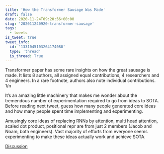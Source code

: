 ```yaml
---
title: 'How the Transformer Sausage Was Made'
draft: false
date: 2020-11-24T09:20:56+00:00
slug: '202011240920-transformer-sausage'
tags:
  - tweets
is_tweet: true
tweet_info:
  id: '1331045103264174080'
  type: 'thread'
  is_thread: True
---
```




Transformer paper has some rare insights on how the great sausage is made. It lists 8 authors, all assigned equal contributions, 4 researchers and 4 engineers. In a rare footnote, authors also note individual contributions. 1/n

It’s an amazing little machinery that makes me wonder about the tremendous number of experimentation required to go from ideas to SOTA. Before reading next tweet, guess how many people generated core ideas and how many people spent time implementing and experimenting.

Amusingly core ideas of replacing RNNs by attention, multi head attention, scaled dot product, positional repr are from just 2 members (Jacob and Noam, both engineers). Vast majority of efforts from everyone seems experimenting to make these ideas actually work and achieve SOTA.

[Discussion](https://x.com/sytelus/status/1331045103264174080)
